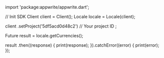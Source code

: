 import 'package:appwrite/appwrite.dart';

// Init SDK
Client client = Client();
Locale locale = Locale(client);

client
    .setProject('5df5acd0d48c2') // Your project ID
;

Future result = locale.getCurrencies();

result
  .then((response) {
    print(response);
  }).catchError((error) {
    print(error);
  });
